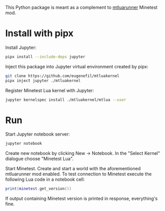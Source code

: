 This Python package is meant as a complement to [mtluarunner](https://github.com/eugenefil/mtluarunner) Minetest mod.

# Install with pipx

Install Jupyter:

```sh
pipx install --include-deps jupyter
```

Inject this package into Jupyter virtual environment created by pipx:

```sh
git clone https://github.com/eugenefil/mtluakernel
pipx inject jupyter ./mtluakernel
```

Register Minetest Lua kernel with Jupyter:

```sh
jupyter kernelspec install ./mtluakernel/mtlua --user
```

# Run

Start Jupyter notebook server:

```sh
jupyter notebook
```

Create new notebook by clicking New -> Notebook. In the "Select Kernel" dialogue choose "Minetest Lua".

Start Minetest. Create and start a world with the aforementioned mtluarunner mod enabled. To test connection to Minetest execute the following Lua code in a notebook cell:

```lua
print(minetest.get_version())
```

If output containing Minetest version is printed in response, everything's fine.
